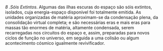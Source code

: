 ﻿<I>8 .Sóis Extintos</I>. Algumas das ilhas escuras do espaço são sóis extintos, isolados, cuja energia-espaço disponível foi totalmente emitida. As unidades organizadas de matéria aproximam-se da condensação plena, da consolidação virtual completa; e são necessárias eras e mais eras para massas tão enormes de matéria, altamente condensada, serem recarregadas nos circuitos do espaço e, assim, preparadas para novos ciclos de função no universo, em seguida a uma colisão ou algum acontecimento cósmico igualmente revivificador.